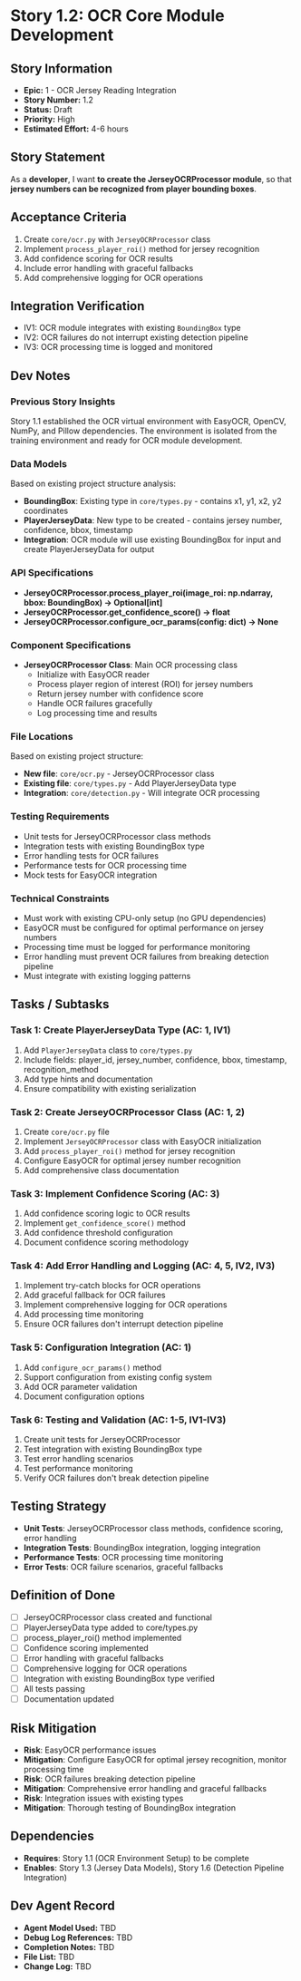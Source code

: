 # Story 1.2: OCR Core Module Development

## Story Information
- **Epic:** 1 - OCR Jersey Reading Integration
- **Story Number:** 1.2
- **Status:** Draft
- **Priority:** High
- **Estimated Effort:** 4-6 hours

## Story Statement
As a **developer**,
I want **to create the JerseyOCRProcessor module**,
so that **jersey numbers can be recognized from player bounding boxes**.

## Acceptance Criteria
1. Create `core/ocr.py` with `JerseyOCRProcessor` class
2. Implement `process_player_roi()` method for jersey recognition
3. Add confidence scoring for OCR results
4. Include error handling with graceful fallbacks
5. Add comprehensive logging for OCR operations

## Integration Verification
- IV1: OCR module integrates with existing `BoundingBox` type
- IV2: OCR failures do not interrupt existing detection pipeline
- IV3: OCR processing time is logged and monitored

## Dev Notes

### Previous Story Insights
Story 1.1 established the OCR virtual environment with EasyOCR, OpenCV, NumPy, and Pillow dependencies. The environment is isolated from the training environment and ready for OCR module development.

### Data Models
Based on existing project structure analysis:
- **BoundingBox**: Existing type in `core/types.py` - contains x1, y1, x2, y2 coordinates
- **PlayerJerseyData**: New type to be created - contains jersey number, confidence, bbox, timestamp
- **Integration**: OCR module will use existing BoundingBox for input and create PlayerJerseyData for output

### API Specifications
- **JerseyOCRProcessor.process_player_roi(image_roi: np.ndarray, bbox: BoundingBox) -> Optional[int]**
- **JerseyOCRProcessor.get_confidence_score() -> float**
- **JerseyOCRProcessor.configure_ocr_params(config: dict) -> None**

### Component Specifications
- **JerseyOCRProcessor Class**: Main OCR processing class
  - Initialize with EasyOCR reader
  - Process player region of interest (ROI) for jersey numbers
  - Return jersey number with confidence score
  - Handle OCR failures gracefully
  - Log processing time and results

### File Locations
Based on existing project structure:
- **New file**: `core/ocr.py` - JerseyOCRProcessor class
- **Existing file**: `core/types.py` - Add PlayerJerseyData type
- **Integration**: `core/detection.py` - Will integrate OCR processing

### Testing Requirements
- Unit tests for JerseyOCRProcessor class methods
- Integration tests with existing BoundingBox type
- Error handling tests for OCR failures
- Performance tests for OCR processing time
- Mock tests for EasyOCR integration

### Technical Constraints
- Must work with existing CPU-only setup (no GPU dependencies)
- EasyOCR must be configured for optimal performance on jersey numbers
- Processing time must be logged for performance monitoring
- Error handling must prevent OCR failures from breaking detection pipeline
- Must integrate with existing logging patterns

## Tasks / Subtasks

### Task 1: Create PlayerJerseyData Type (AC: 1, IV1)
1. Add `PlayerJerseyData` class to `core/types.py`
2. Include fields: player_id, jersey_number, confidence, bbox, timestamp, recognition_method
3. Add type hints and documentation
4. Ensure compatibility with existing serialization

### Task 2: Create JerseyOCRProcessor Class (AC: 1, 2)
1. Create `core/ocr.py` file
2. Implement `JerseyOCRProcessor` class with EasyOCR initialization
3. Add `process_player_roi()` method for jersey recognition
4. Configure EasyOCR for optimal jersey number recognition
5. Add comprehensive class documentation

### Task 3: Implement Confidence Scoring (AC: 3)
1. Add confidence scoring logic to OCR results
2. Implement `get_confidence_score()` method
3. Add confidence threshold configuration
4. Document confidence scoring methodology

### Task 4: Add Error Handling and Logging (AC: 4, 5, IV2, IV3)
1. Implement try-catch blocks for OCR operations
2. Add graceful fallback for OCR failures
3. Implement comprehensive logging for OCR operations
4. Add processing time monitoring
5. Ensure OCR failures don't interrupt detection pipeline

### Task 5: Configuration Integration (AC: 1)
1. Add `configure_ocr_params()` method
2. Support configuration from existing config system
3. Add OCR parameter validation
4. Document configuration options

### Task 6: Testing and Validation (AC: 1-5, IV1-IV3)
1. Create unit tests for JerseyOCRProcessor
2. Test integration with existing BoundingBox type
3. Test error handling scenarios
4. Test performance monitoring
5. Verify OCR failures don't break detection pipeline

## Testing Strategy
- **Unit Tests**: JerseyOCRProcessor class methods, confidence scoring, error handling
- **Integration Tests**: BoundingBox integration, logging integration
- **Performance Tests**: OCR processing time monitoring
- **Error Tests**: OCR failure scenarios, graceful fallbacks

## Definition of Done
- [ ] JerseyOCRProcessor class created and functional
- [ ] PlayerJerseyData type added to core/types.py
- [ ] process_player_roi() method implemented
- [ ] Confidence scoring implemented
- [ ] Error handling with graceful fallbacks
- [ ] Comprehensive logging for OCR operations
- [ ] Integration with existing BoundingBox type verified
- [ ] All tests passing
- [ ] Documentation updated

## Risk Mitigation
- **Risk**: EasyOCR performance issues
- **Mitigation**: Configure EasyOCR for optimal jersey recognition, monitor processing time
- **Risk**: OCR failures breaking detection pipeline
- **Mitigation**: Comprehensive error handling and graceful fallbacks
- **Risk**: Integration issues with existing types
- **Mitigation**: Thorough testing of BoundingBox integration

## Dependencies
- **Requires**: Story 1.1 (OCR Environment Setup) to be complete
- **Enables**: Story 1.3 (Jersey Data Models), Story 1.6 (Detection Pipeline Integration)

## Dev Agent Record
- **Agent Model Used:** TBD
- **Debug Log References:** TBD
- **Completion Notes:** TBD
- **File List:** TBD
- **Change Log:** TBD




